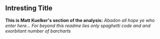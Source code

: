## Intresting Title

**This is Matt Kuelker's section of the analysis:**
*Abadon all hope ye who enter here... For beyond this readme lies only spaghetti code and and exorbitant number of barcharts*

